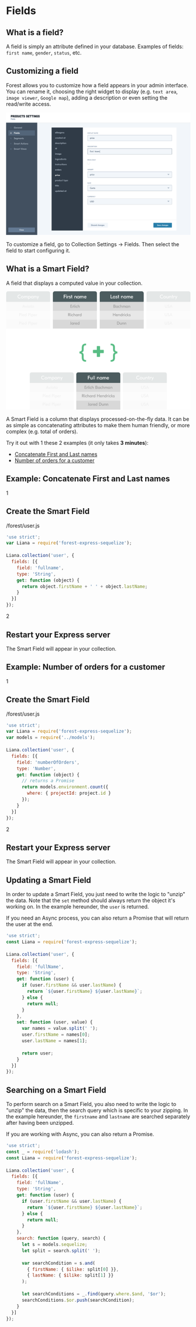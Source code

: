 # Fields

## What is a field?

A field is simply an attribute defined in your database. Examples of fields:
`first name`, `gender`, `status`, etc.

## Customizing a field

Forest allows you to customize how a field appears in your admin interface. You
can rename it, choosing the right widget to display (e.g. `text area`, `image
viewer`, `Google map`), adding a description or even setting the read/write
access.

![Field 1`](/public/img/field-1.png)

To customize a field, go to Collection Settings -> Fields. Then select the
field to start configuring it.

## What is a Smart Field?

A field that displays a computed value in your collection.

<img src="/public/img/smart-field-2.png" alt="Smart field" class="img--retina">

A Smart Field is a column that displays processed-on-the-fly data. It can be as
simple as concatenating attributes to make them human friendly, or more complex
(e.g. total of orders).

Try it out with 1 these 2 examples (it only takes **3 minutes**):

- [Concatenate First and Last names](#example-concatenate-first-and-last-names)
- [Number of orders for a customer](#example-number-of-orders-for-a-customer)

## Example: Concatenate First and Last names

<div class="l-step l-mb l-pt">
  <span class="l-step__number l-step__number--active u-f-l u-hm-r">1</span>
  <div class="u-o-h">
    <h2 class="l-step__title">Create the Smart Field</h2>
    <p class="l-step__description">/forest/user.js</p>
  </div>
</div>

```javascript
'use strict';
var Liana = require('forest-express-sequelize');

Liana.collection('user', {
  fields: [{
    field: 'fullname',
    type: 'String',
    get: function (object) {
      return object.firstName + ' ' + object.lastName;
    }
  }]
});

```

<div class="l-step l-mb l-pt">
  <span class="l-step__number l-step__number--active u-f-l u-hm-r">2</span>
  <div class="u-o-h">
    <h2 class="l-step__title">Restart your Express server</h2>
    <p class="l-step__description">The Smart Field will appear in your collection.</p>
  </div>
</div>

## Example: Number of orders for a customer

<div class="l-step l-mb l-pt">
  <span class="l-step__number l-step__number--active u-f-l u-hm-r">1</span>
  <div class="u-o-h">
    <h2 class="l-step__title">Create the Smart Field</h2>
    <p class="l-step__description">/forest/user.js</p>
  </div>
</div>

```javascript
'use strict';
var Liana = require('forest-express-sequelize');
var models = require('../models');

Liana.collection('user', {
  fields: [{
    field: 'numberOfOrders',
    type: 'Number',
    get: function (object) {
      // returns a Promise
      return models.environment.count({
        where: { projectId: project.id }
      });
    }
  }]
});

```

<div class="l-step l-mb l-pt">
  <span class="l-step__number l-step__number--active u-f-l u-hm-r">2</span>
  <div class="u-o-h">
    <h2 class="l-step__title">Restart your Express server</h2>
    <p class="l-step__description">The Smart Field will appear in your collection.</p>
  </div>
</div>

## Updating a Smart Field

In order to update a Smart Field, you just need to write the logic to "unzip"
the data. Note that the `set` method should always return the object it's
working on. In the example hereunder, the `user` is returned.

If you need an Async process, you can also return a Promise that will return
the user at the end.

```javascript
'use strict';
const Liana = require('forest-express-sequelize');

Liana.collection('user', {
  fields: [{
    field: 'fullName',
    type: 'String',
    get: function (user) {
      if (user.firstName && user.lastName) {
        return `${user.firstName} ${user.lastName}`;
      } else {
        return null;
      }
    },
    set: function (user, value) {
      var names = value.split(' ');
      user.firstName = names[0];
      user.lastName = names[1];

      return user;
    }
  }]
});
```

## Searching on a Smart Field

To perform search on a Smart Field, you also need to write the logic to "unzip"
the data, then the search query which is specific to your zipping. In the
example hereunder, the `firstname` and `lastname` are searched separately after
having been unzipped.


If you are working with Async, you can also return a Promise.

```javascript
'use strict';
const _ = require('lodash');
const Liana = require('forest-express-sequelize');

Liana.collection('user', {
  fields: [{
    field: 'fullName',
    type: 'String',
    get: function (user) {
      if (user.firstName && user.lastName) {
        return `${user.firstName} ${user.lastName}`;
      } else {
        return null;
      }
    },
    search: function (query, search) {
      let s = models.sequelize;
      let split = search.split(' ');

      var searchCondition = s.and(
        { firstName: { $ilike: split[0] }},
        { lastName: { $ilike: split[1] }}
      );

      let searchConditions = _.find(query.where.$and, '$or');
      searchConditions.$or.push(searchCondition);
    }
  }]
});
```

